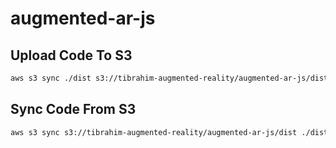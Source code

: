 # augmented-ar-js

## Upload Code To S3
```bash
aws s3 sync ./dist s3://tibrahim-augmented-reality/augmented-ar-js/dist
```

## Sync Code From S3
```bash
aws s3 sync s3://tibrahim-augmented-reality/augmented-ar-js/dist ./dist
```
